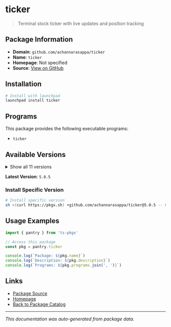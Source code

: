 # ticker

> Terminal stock ticker with live updates and position tracking

## Package Information

- **Domain**: `github.com/achannarasappa/ticker`
- **Name**: `ticker`
- **Homepage**: Not specified
- **Source**: [View on GitHub](https://github.com/pkgxdev/pantry/tree/main/projects/github.com/achannarasappa/ticker/package.yml)

## Installation

```bash
# Install with launchpad
launchpad install ticker
```

## Programs

This package provides the following executable programs:

- `ticker`

## Available Versions

<details>
<summary>Show all 11 versions</summary>

- `5.0.5`, `5.0.4`, `5.0.3`, `5.0.2`, `5.0.1`
- `5.0.0`, `4.8.1`, `4.8.0`, `4.7.1`, `4.7.0`
- `4.6.3`

</details>

**Latest Version**: `5.0.5`

### Install Specific Version

```bash
# Install specific version
sh <(curl https://pkgx.sh) +github.com/achannarasappa/ticker@5.0.5 -- $SHELL -i
```

## Usage Examples

```typescript
import { pantry } from 'ts-pkgx'

// Access this package
const pkg = pantry.ticker

console.log(`Package: ${pkg.name}`)
console.log(`Description: ${pkg.description}`)
console.log(`Programs: ${pkg.programs.join(', ')}`)
```

## Links

- [Package Source](https://github.com/pkgxdev/pantry/tree/main/projects/github.com/achannarasappa/ticker/package.yml)
- [Homepage](#)
- [Back to Package Catalog](../package-catalog.md)

---

*This documentation was auto-generated from package data.*
